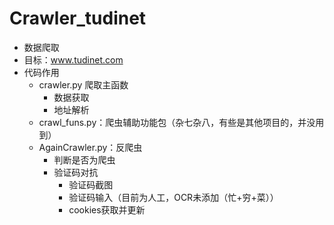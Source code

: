 # Crawler_tudinet

- 数据爬取
- 目标：www.tudinet.com
- 代码作用
  - crawler.py 爬取主函数
    - 数据获取
    - 地址解析
  - crawl_funs.py：爬虫辅助功能包（杂七杂八，有些是其他项目的，并没用到）
  - AgainCrawler.py：反爬虫
    - 判断是否为爬虫
    - 验证码对抗
      - 验证码截图
      - 验证码输入（目前为人工，OCR未添加（忙+穷+菜））
      - cookies获取并更新